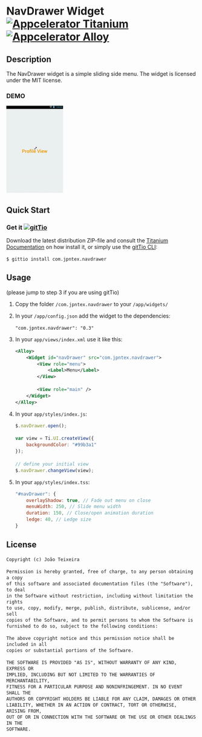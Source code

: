 # NavDrawer Widget [![Appcelerator Titanium](http://www-static.appcelerator.com/badges/titanium-git-badge-sq.png)](http://appcelerator.com/titanium/) [![Appcelerator Alloy](http://www-static.appcelerator.com/badges/alloy-git-badge-sq.png)](http://appcelerator.com/alloy/)

## Description

The NavDrawer widget is a simple sliding side menu.
The widget is licensed under the MIT license.

### DEMO
![NavDrawer Demo](/example/example.gif?raw=true)

## Quick Start

### Get it [![gitTio](http://gitt.io/badge.png)](http://gitt.io/component/com.jpntex.navdrawer)
Download the latest distribution ZIP-file and consult the [Titanium Documentation](http://docs.appcelerator.com/titanium/latest/#!/guide/Alloy_XML_Markup-section-35621528_AlloyXMLMarkup-ImportingWidgets) on how install it, or simply use the [gitTio CLI](http://gitt.io/cli):

`$ gittio install com.jpntex.navdrawer`

## Usage
(please jump to step 3 if you are using gitTio)

1. Copy the folder `/com.jpntex.navdrawer` to your `/app/widgets/`

2. In your `/app/config.json` add the widget to the dependencies:

    `"com.jpntex.navdrawer": "0.3"`

3. In your `app/views/index.xml` use it like this:

    ```xml
    <Alloy>
        <Widget id="navDrawer" src="com.jpntex.navdrawer">
            <View role="menu">
                <Label>Menu</Label>
            </View>

            <View role="main" />
        </Widget>
    </Alloy>
    ```

4. In your `app/styles/index.js`:
    ```javascript
    $.navDrawer.open();
    
    var view = Ti.UI.createView({
    	backgroundColor: "#99b3a1"
    });

    // define your initial view
    $.navDrawer.changeView(view);
    ```    

5. In your `app/styles/index.tss`:
    ```javascript
    "#navDrawer": {
    	overlayShadow: true, // Fade out menu on close
    	menuWidth: 250, // Slide menu width
    	duration: 150, // Close/open animation duration
    	ledge: 40, // Ledge size
    }
    ```

## License
```
Copyright (c) João Teixeira

Permission is hereby granted, free of charge, to any person obtaining a copy
of this software and associated documentation files (the "Software"), to deal
in the Software without restriction, including without limitation the rights
to use, copy, modify, merge, publish, distribute, sublicense, and/or sell
copies of the Software, and to permit persons to whom the Software is
furnished to do so, subject to the following conditions:

The above copyright notice and this permission notice shall be included in all
copies or substantial portions of the Software.

THE SOFTWARE IS PROVIDED "AS IS", WITHOUT WARRANTY OF ANY KIND, EXPRESS OR
IMPLIED, INCLUDING BUT NOT LIMITED TO THE WARRANTIES OF MERCHANTABILITY,
FITNESS FOR A PARTICULAR PURPOSE AND NONINFRINGEMENT. IN NO EVENT SHALL THE
AUTHORS OR COPYRIGHT HOLDERS BE LIABLE FOR ANY CLAIM, DAMAGES OR OTHER
LIABILITY, WHETHER IN AN ACTION OF CONTRACT, TORT OR OTHERWISE, ARISING FROM,
OUT OF OR IN CONNECTION WITH THE SOFTWARE OR THE USE OR OTHER DEALINGS IN THE
SOFTWARE.
```
